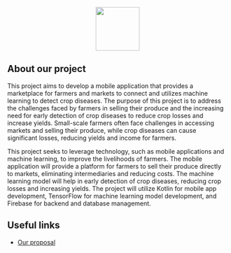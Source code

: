 <p align="center"><a href="https://bangkit.academy" target="_blank"><img src="https://user-images.githubusercontent.com/36572342/236298759-3d552d0f-8189-4063-bd3e-3dbe7278f8ef.jpg" height="100" /></a></p>

## About our project

This project aims to develop a mobile application that provides a marketplace for farmers and markets to connect and utilizes machine learning to detect crop diseases. The purpose of this project is to address the challenges faced by farmers in selling their produce and the increasing need for early detection of crop diseases to reduce crop losses and increase yields. Small-scale farmers often face challenges in accessing markets and selling their produce, while crop diseases can cause significant losses, reducing yields and income for farmers. 

This project seeks to leverage technology, such as mobile applications and machine learning, to improve the livelihoods of farmers. The mobile application will provide a platform for farmers to sell their produce directly to markets, eliminating intermediaries and reducing costs. The machine learning model will help in early detection of crop diseases, reducing crop losses and increasing yields. The project will utilize Kotlin for mobile app development, TensorFlow for machine learning model development, and Firebase for backend and database management.

## Useful links

- [Our proposal](https://docs.google.com/document/d/1wzXKB5BWudtSclEW9WcgD-ehJaObUw2ZQUsG-4_5Bzk)
